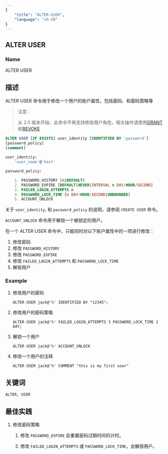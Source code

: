 ```yaml
---
{
    "title": "ALTER-USER",
    "language": "zh-CN"
}
---
```


<!--
Licensed to the Apache Software Foundation (ASF) under one
or more contributor license agreements.  See the NOTICE file
distributed with this work for additional information
regarding copyright ownership.  The ASF licenses this file
to you under the Apache License, Version 2.0 (the
"License"); you may not use this file except in compliance
with the License.  You may obtain a copy of the License at

  http://www.apache.org/licenses/LICENSE-2.0

Unless required by applicable law or agreed to in writing,
software distributed under the License is distributed on an
"AS IS" BASIS, WITHOUT WARRANTIES OR CONDITIONS OF ANY
KIND, either express or implied.  See the License for the
specific language governing permissions and limitations
under the License.
-->

## ALTER USER

### Name

ALTER USER

## 描述

ALTER USER 命令用于修改一个用户的账户属性，包括密码、和密码策略等

>注意：
>
>从 2.0 版本开始，此命令不再支持修改用户角色，相关操作请使用[GRANT](./GRANT.md)和[REVOKE](./REVOKE.md)

```sql
ALTER USER [IF EXISTS] user_identity [IDENTIFIED BY 'password']
[password_policy]
[comment]
    
user_identity:
    'user_name'@'host'

password_policy:

    1. PASSWORD_HISTORY [n|DEFAULT]
    2. PASSWORD_EXPIRE [DEFAULT|NEVER|INTERVAL n DAY/HOUR/SECOND]
    3. FAILED_LOGIN_ATTEMPTS n
    4. PASSWORD_LOCK_TIME [n DAY/HOUR/SECOND|UNBOUNDED]
    5. ACCOUNT_UNLOCK
```

关于 `user_identity`, 和 `password_policy` 的说明，请参阅 `CREATE USER` 命令。

`ACCOUNT_UNLOCK` 命令用于解锁一个被锁定的用户。

在一个 ALTER USER 命令中，只能同时对以下账户属性中的一项进行修改：

1. 修改密码
2. 修改 `PASSWORD_HISTORY`
3. 修改 `PASSWORD_EXPIRE`
4. 修改 `FAILED_LOGIN_ATTEMPTS` 和 `PASSWORD_LOCK_TIME`
5. 解锁用户

### Example

1. 修改用户的密码

    ```
    ALTER USER jack@'%' IDENTIFIED BY "12345";
    ```
	
2. 修改用户的密码策略

    ```
    ALTER USER jack@'%' FAILED_LOGIN_ATTEMPTS 3 PASSWORD_LOCK_TIME 1 DAY;
    ```
	
3. 解锁一个用户

    ```
    ALTER USER jack@'%' ACCOUNT_UNLOCK
    ```

4. 修改一个用户的注释
    
    ```
    ALTER USER jack@'%' COMMENT "this is my first user"
    ```

## 关键词

    ALTER, USER

## 最佳实践

1. 修改密码策略

    1. 修改 `PASSWORD_EXPIRE` 会重置密码过期时间的计时。

    2. 修改 `FAILED_LOGIN_ATTEMPTS` 或 `PASSWORD_LOCK_TIME`，会解锁用户。

